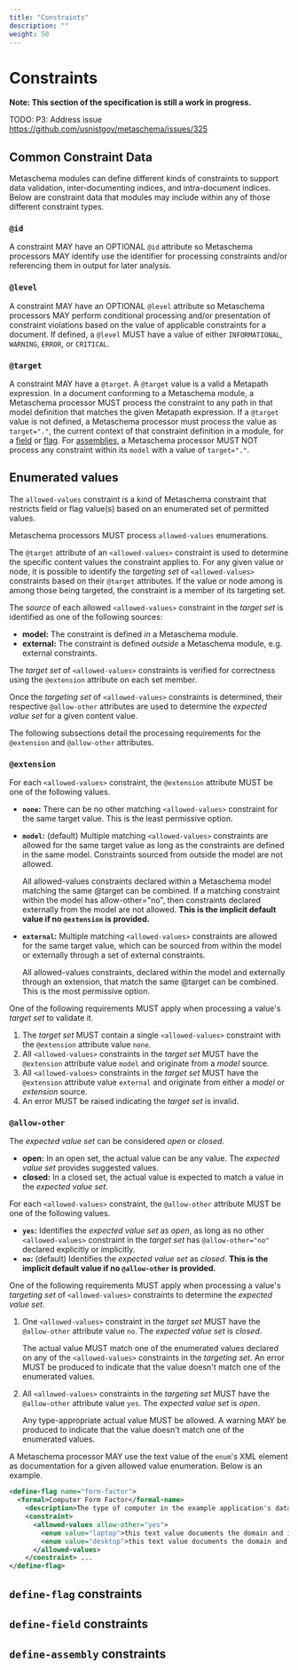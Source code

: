 ```yaml
---
title: "Constraints"
description: ""
weight: 50
---
```


# Constraints

**Note: This section of the specification is still a work in progress.**

TODO: P3: Address issue https://github.com/usnistgov/metaschema/issues/325

## Common Constraint Data

Metaschema modules can define different kinds of constraints to support data validation, inter-documenting indices, and intra-document indices. Below are constraint data that modules may include within any of those different constraint types.

### `@id`

A constraint MAY have an OPTIONAL `@id` attribute so Metaschema processors MAY identify use the identifier for processing constraints and/or referencing them in output for later analysis.

### `@level`

A constraint MAY have an OPTIONAL `@level` attribute so Metaschema processors MAY perform conditional processing and/or presentation of constraint violations based on the value of applicable constraints for a document. If defined, a `@level` MUST have a value of either `INFORMATIONAL`, `WARNING`, `ERROR`, or `CRITICAL`.

### `@target`

A constraint MAY have a `@target`. A `@target` value is a valid a Metapath expression. In a document conforming to a Metaschema module, a Metaschema processor MUST process the constraint to any path in that model definition that matches the given Metapath expression. If a `@target` value is not defined, a Metaschema processor must process the value as `target="."`, the current context of that constraint definition in a module, for a [field](#define-field-constraints) or [flag](#define-flag-constraints). For [assemblies](#define-assembly-constraints), a Metaschema processor MUST NOT process any constraint within its `model` with a value of `target="."`.

## Enumerated values

The `allowed-values` constraint is a kind of Metaschema constraint that restricts field or flag value(s) based on an enumerated set of permitted values.

Metaschema processors MUST process `allowed-values` enumerations.

The `@target` attribute of an `<allowed-values>` constraint is used to determine the specific content values the constraint applies to. For any given value or node, it is possible to identify the *targeting set* of `<allowed-values>` constraints based on their `@target` attributes. If the value or node among is among those being targeted, the constraint is a member of its targeting set.

The *source* of each allowed `<allowed-values>` constraint in the *target set* is identified as one of the following sources:

- **model:** The constraint is defined *in* a Metaschema module.
- **external:** The constraint is defined *outside* a Metaschema module, e.g. external constraints.

The *target set* of `<allowed-values>` constraints is verified for correctness using the `@extension` attribute on each set member.

Once the *targeting set* of `<allowed-values>` constraints is determined, their respective `@allow-other` attributes are used to determine the *expected value set* for a given content value.

The following subsections detail the processing requirements for the `@extension` and `@allow-other` attributes.

### `@extension`

For each `<allowed-values>` constraint, the `@extension` attribute MUST be one of the following values.

- **`none`:** There can be no other matching `<allowed-values>` constraint for the same target value. This is the least permissive option.

- **`model`:** (default) Multiple matching `<allowed-values>` constraints are allowed for the same target value as long as the constraints are defined in the same model. Constraints sourced from outside the model are not allowed.

    All allowed-values constraints declared within a Metaschema model matching the same @target can be combined. If a matching constraint within the model has allow-other="no", then constraints declared externally from the model are not allowed. **This is the implicit default value if no `@extension` is provided.**

- **`external`:** Multiple matching `<allowed-values>` constraints are allowed for the same target value, which can be sourced from within the model or externally through a set of external constraints.

    All allowed-values constraints, declared within the model and externally through an extension, that match the same @target can be combined. This is the most permissive option.

One of the following requirements MUST apply when processing a value's *target set* to validate it.

1. The *target set* MUST contain a single `<allowed-values>` constraint with the `@extension` attribute value `none`.
1. All `<allowed-values>` constraints in the *target set* MUST have the `@extension` attribute value `model` and originate from a *model* source.
1. All `<allowed-values>` constraints in the *target set* MUST have the `@extension` attribute value `external` and originate from either a *model* or *extension* source.
1. An error MUST be raised indicating the *target set* is invalid.

### `@allow-other`

The *expected value set* can be considered *open* or *closed*.

- **open:** In an open set, the actual value can be any value. The *expected value set* provides suggested values.
- **closed:** In a closed set, the actual value is expected to match a value in the *expected value set*.

For each `<allowed-values>` constraint, the `@allow-other` attribute MUST be one of the following values.

- **`yes`:** Identifies the *expected value set* as *open*, as long as no other `<allowed-values>` constraint in the *target set* has `@allow-other="no"` declared explicitly or implicitly.
- **`no`:** (default) Identifies the *expected value set* as *closed*. **This is the implicit default value if no `@allow-other` is provided.**

One of the following requirements MUST apply when processing a value's *targeting set* of `<allowed-values>` constraints to determine the *expected value set*.

1. One `<allowed-values>` constraint in the *target set* MUST have the `@allow-other` attribute value `no`. The *expected value set* is *closed*.

    The actual value MUST match one of the enumerated values declared on any of the `<allowed-values>` constraints in the *targeting set*. An error MUST be produced to indicate that the value doesn't match one of the enumerated values.
    
2. All `<allowed-values>` constraints in the *targeting set* MUST have the `@allow-other` attribute value `yes`.  The *expected value set* is *open*.

    Any type-appropriate actual value MUST be allowed. A warning MAY be produced to indicate that the value doesn't match one of the enumerated values.

A Metaschema processor MAY use the text value of the `enum`'s XML element as documentation for a given allowed value enumeration. Below is an example.

```xml
<define-flag name="form-factor">
  <formal>Computer Form Factor</formal-name>
    <description>The type of computer in the example application's data model.</description>
    <constraint>
      <allowed-values allow-other="yes">
        <enum value="laptop">this text value documents the domain and information model's meaning of a laptop</enum>
        <enum value="desktop">this text value documents the domain and information model's meaning of a desktop</enum>
      </allowed-values>
    </constraint> ...  
</define-flag>
```

## `define-flag` constraints

## `define-field` constraints

## `define-assembly` constraints

